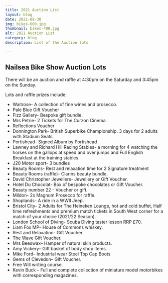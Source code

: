 ```yaml
---
title: 2021 Auction List
layout: blog
date: 2021-08-30
img: bikes-600.jpg
thumbnail: bikes-400.jpg
alt: 2021 Auction List
category: blog
description: List of the Auction lots

---
```


## Nailsea Bike Show Auction Lots

There will be an auction and raffle at 4:30pm on the Saturday and 3:45pm on the Sunday.

Lots and raffle prizes include:

* Waitrose- A collection of fine wines and prosecco.
* Pale Blue Gift Voucher
* Fizz Gallery- Bespoke gift bundle.
* Mrs Petrie- 2 Tickets for The Curzon Cinema.
* Reflections Voucher
* Donnington Park- British Superbike Championship. 3 days for 2 adults with Stadium Seats.
* Portishead- Signed Album by Portishead
* Lawney and Richard Hill Racing Stables- a morning for 4 watching the horses on the gallops at speed and over jumps and Full English Breakfast at the training stables.
* J20 Motor sport- 3 bundles
* Beauty Rooms- Rest and relaxation time for 2 Signature treatment 
* Beauty Rooms (raffle)- Clarins beauty bundle.
* David Christopher Jewellers- Jewellery or Gift Voucher.
* Hotel Du Chocolat- Box of bespoke chocolates or Gift Voucher. 
* Beauty number 22 - Voucher or gift. 
* Mildon- 2x Magnum Prosecco for raffle.
* Shoplands- A ride in a WWII Jeep.
* Bristol City- 2 Adults for The Heineken Lounge, hot and cold buffet, Half time refreshments and premium match tickets in South West corner for a match of your choice (2021/22 Season).
* London School of Diving- Scuba Diving taster lesson RRP £70.
* Liam Fox MP– House of Commons whiskey.
* Rest and Relaxation- Gift Voucher.
* The Wave Gift Voucher.
* Mrs Beeswax– Hamper of natural skin products.
* Amy Vickery– Gift basket of body shop items.
* Mike Ford– Industrial wear Steel Top Cap Boots
* Gems of Clevedon– Gift Voucher.
* Free Will writing course.
* Kevin Buck – Full and complete collection of miniature model motorbikes with corresponding magazines.
